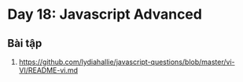 # Day 18: Javascript Advanced

## Bài tập

1. https://github.com/lydiahallie/javascript-questions/blob/master/vi-VI/README-vi.md
